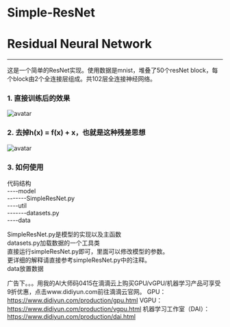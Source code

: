 # Simple-ResNet
# Residual Neural Network

------

这是一个简单的ResNet实现。使用数据是mnist，堆叠了50个resNet block，每个block由2个全连接层组成。共102层全连接神经网络。
### 1. 直接训练后的效果
![avatar](https://raw.githubusercontent.com/colin0000007/Simple-ResNet/master/resNet.png)
### 2. 去掉h(x) = f(x) + x，也就是这种残差思想
![avatar](https://raw.githubusercontent.com/colin0000007/Simple-ResNet/master/noResnet.png)
### 3. 如何使用
代码结构  
----model  
-------SimpleResNet.py  
----util  
-------datasets.py  
----data  

SimpleResNet.py是模型的实现以及主函数  
datasets.py加载数据的一个工具类  
直接运行simpleResNet.py即可，里面可以修改模型的参数。  
更详细的解释请直接参考simpleResNet.py中的注释。  
data放置数据



广告下。。。用我的AI大师码0415在滴滴云上购买GPU/vGPU/机器学习产品可享受9折优惠，点击www.didiyun.com前往滴滴云官网。
GPU：https://www.didiyun.com/production/gpu.html
VGPU：https://www.didiyun.com/production/vgpu.html
机器学习工作室（DAI）：https://www.didiyun.com/production/dai.html

